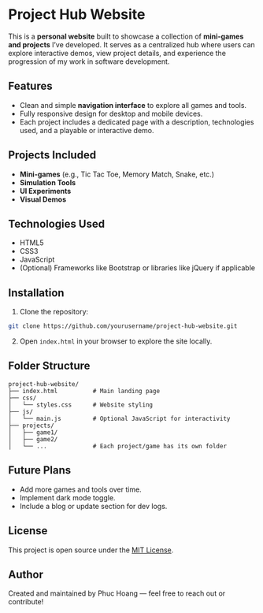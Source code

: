 # Project Hub Website

This is a **personal website** built to showcase a collection of **mini-games and projects** I’ve developed. It serves as a centralized hub where users can explore interactive demos, view project details, and experience the progression of my work in software development.

## Features
- Clean and simple **navigation interface** to explore all games and tools.
- Fully responsive design for desktop and mobile devices.
- Each project includes a dedicated page with a description, technologies used, and a playable or interactive demo.

## Projects Included
- **Mini-games** (e.g., Tic Tac Toe, Memory Match, Snake, etc.)
- **Simulation Tools**
- **UI Experiments**
- **Visual Demos**

## Technologies Used
- HTML5
- CSS3
- JavaScript
- (Optional) Frameworks like Bootstrap or libraries like jQuery if applicable

## Installation
1. Clone the repository:
```bash
git clone https://github.com/yourusername/project-hub-website.git
```
2. Open `index.html` in your browser to explore the site locally.

## Folder Structure
```
project-hub-website/
├── index.html          # Main landing page
├── css/
│   └── styles.css      # Website styling
├── js/
│   └── main.js         # Optional JavaScript for interactivity
├── projects/
│   ├── game1/
│   ├── game2/
│   └── ...             # Each project/game has its own folder
```

## Future Plans
- Add more games and tools over time.
- Implement dark mode toggle.
- Include a blog or update section for dev logs.

## License
This project is open source under the [MIT License](LICENSE).

## Author
Created and maintained by Phuc Hoang — feel free to reach out or contribute!

